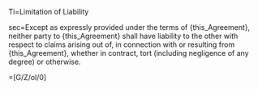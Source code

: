 Ti=Limitation of Liability

sec=Except as expressly provided under the terms of {this_Agreement}, neither party to {this_Agreement} shall have liability to the other with respect to claims arising out of, in connection with or resulting from {this_Agreement}, whether in contract, tort (including negligence of any degree) or otherwise.

=[G/Z/ol/0]
